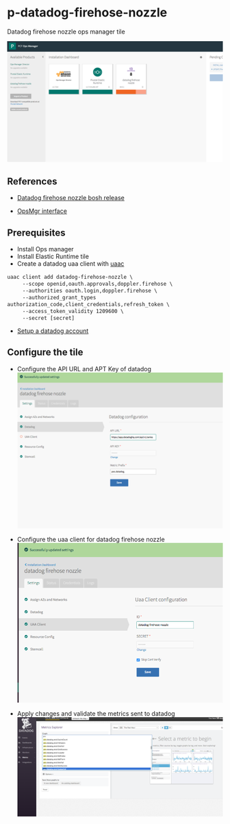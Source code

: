 # p-datadog-firehose-nozzle
Datadog firehose nozzle ops manager tile

![](images/opsman.png)

## References

* [Datadog firehose nozzle bosh release](https://github.com/cloudfoundry-incubator/datadog-firehose-nozzle-release)

* [OpsMgr interface](http://docs.pivotal.io/pivotalcf/customizing/pcf-interface.html)

## Prerequisites

* Install Ops manager
* Install Elastic Runtime tile
* Create a datadog uaa client with [uaac](https://docs.cloudfoundry.org/adminguide/uaa-user-management.html)

```
uaac client add datadog-firehose-nozzle \
     --scope openid,oauth.approvals,doppler.firehose \
     --authorities oauth.login,doppler.firehose \
     --authorized_grant_types authorization_code,client_credentials,refresh_token \
     --access_token_validity 1209600 \
     --secret [secret]
```
* [Setup a datadog account](https://www.datadoghq.com/)

## Configure the tile

* Configure the API URL and APT Key of datadog
![](images/datadog-config.png)

* Configure the uaa client for datadog firehose nozzle
![](images/uaa-client-config.png)

* Apply changes and validate the metrics sent to datadog
![](images/datadog-metrics.png)

